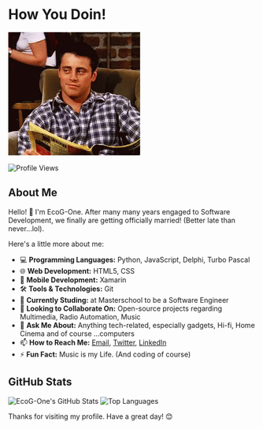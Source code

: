 # How You Doin!

![Profile Banner](https://github.com/EcoG-One/EcoG-One/blob/main/howUdoin.gif)

![Profile Views](https://komarev.com/ghpvc/?username=EcoG-One&color=blue)

## About Me

Hello! 👋 I'm EcoG-One.
After many many years engaged to Software Development, we finally are getting officially married! 
(Better late than never...lol).

Here's a little more about me:

- 💻 **Programming Languages:** Python, JavaScript, Delphi, Turbo Pascal
- 🌐 **Web Development:** HTML5, CSS
- 📱 **Mobile Development:** Xamarin
- 🛠 **Tools & Technologies:** Git
- 🌱 **Currently Studing:**  at Masterschool to be a Software Engineer
- 👯 **Looking to Collaborate On:** Open-source projects regarding Multimedia, Radio Automation, Music
- 💬 **Ask Me About:** Anything tech-related, especially gadgets, Hi-fi, Home Cinema and of course ...computers
- 📫 **How to Reach Me:** [Email](mailto:ecog@outlook.de), [Twitter](https://x.com/EcoGisGreaT), [LinkedIn](https://www.linkedin.com/in/george-economou-38200a3b/)
- ⚡ **Fun Fact:** Music is my Life. (And coding of course)

## GitHub Stats

![EcoG-One's GitHub Stats](https://github-readme-stats.vercel.app/api?username=EcoG-One&show_icons=true&theme=radical)
![Top Languages](https://github-readme-stats.vercel.app/api/top-langs/?username=EcoG-One&layout=compact&theme=radical)


Thanks for visiting my profile. Have a great day! 😊
```` ▋
